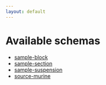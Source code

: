 ```yaml
---
layout: default
---
```


# Available schemas
- [sample-block](/libraries/ingest-validation-tools/schemas/sample-block)
- [sample-section](/libraries/ingest-validation-tools/schemas/sample-section)
- [sample-suspension](/libraries/ingest-validation-tools/schemas/sample-suspension)
- [source-murine](/libraries/ingest-validation-tools/schemas/source-murine)
